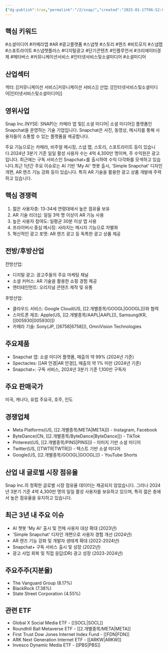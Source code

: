 ```yaml
---
{"dg-publish":true,"permalink":"/2/snap/","created":"2025-01-17T06:52:08.589+09:00","updated":"2025-07-29T21:37:05.202+09:00"}
---
```


## 핵심 키워드

#소셜미디어 #카메라앱 #AR #광고플랫폼 #스냅챗 #스토리 #렌즈 #비트모지 #스냅맵 #스포트라이트 #스냅챗플러스 #디지털광고 #단기콘텐츠 #인플루언서 #크리에이터경제 #메타버스 #커뮤니케이션서비스  #인터넷서비스및소셜미디어 #소셜미디어 

## 산업섹터

섹터: [[커뮤니케이션 서비스\|커뮤니케이션 서비스]]
산업: [[인터넷서비스및소셜미디어\|인터넷서비스및소셜미디어]]

## 영위사업

Snap Inc.(NYSE: SNAP)는 카메라 앱 및[[ 소셜 미디어\| 소셜 미디어]] 플랫폼인 Snapchat을 운영하는 기술 기업입니다. Snapchat은 사진, 동영상, 메시지를 통해 사용자들이 소통할 수 있는 플랫폼을 제공합니다. 

주요 기능으로는 카메라, 비주얼 메시징, 스냅 맵, 스토리, 스포트라이트 등이 있습니다.2024년 3분기 기준 일일 활성 사용자 수는 4억 4,300만 명이며, 주 수익원은 광고입니다. 최근에는 구독 서비스인 Snapchat+를 출시하여 수익 다각화를 모색하고 있습니다.최근 1년간 주요 이슈로는 AI 기반 'My AI' 챗봇 출시, 'Simple Snapchat' 디자인 개편, AR 렌즈 기능 강화 등이 있습니다. 특히 AR 기술을 활용한 광고 상품 개발에 주력하고 있습니다.

## 핵심 경쟁력

1. 젊은 사용자층: 13-34세 연령대에서 높은 점유율 보유
2. AR 기술 리더십: 일일 3억 명 이상이 AR 기능 사용
3. 높은 사용자 참여도: 일평균 30분 이상 앱 사용
4. 프라이버시 중심 메시징: 사라지는 메시지 기능으로 차별화
5. 혁신적인 광고 포맷: AR 렌즈 광고 등 독특한 광고 상품 제공

## 전방/후방산업

전방산업:

- 디지털 광고: 광고주들의 주요 마케팅 채널
- 소셜 커머스: AR 기술을 활용한 쇼핑 경험 제공
- 엔터테인먼트: 오리지널 콘텐츠 제작 및 유통

후방산업:

- 클라우드 서비스: Google Cloud(US, [[2.개별종목/GOOGL\|GOOGL]])와 협력
- 스마트폰 제조: Apple(US, [[2.개별종목/AAPL\|AAPL]]), Samsung(KR, [[005930\|005930]])
- 카메라 기술: Sony(JP, [[6758\|6758]]), OmniVision Technologies

## 주요제품

- Snapchat 앱: 소셜 미디어 플랫폼, 매출의 약 99% (2024년 기준)
- Spectacles: [[AR 안경\|AR 안경]], 매출의 약 1% 미만 (2024년 기준)
- Snapchat+: 구독 서비스, 2024년 3분기 기준 1,100만 구독자

## 주요 판매국가

미국, 캐나다, 유럽 주요국, 호주, 인도

## 경쟁업체

- Meta Platforms(US, [[2.개별종목/META\|META]]) - Instagram, Facebook
- ByteDance(CN, [[2.개별종목/ByteDance\|ByteDance]]) - TikTok
- Pinterest(US, [[2.개별종목/PINS\|PINS]]) - 이미지 기반 소셜 미디어
- Twitter(US, [[TWTR\|TWTR]]) - 텍스트 기반 소셜 미디어
- Google(US, [[2.개별종목/GOOGL\|GOOGL]]) - YouTube Shorts

## 산업 내 글로벌 시장 점유율

Snap Inc.의 정확한 글로벌 시장 점유율 데이터는 제공되지 않았습니다. 그러나 2024년 3분기 기준 4억 4,300만 명의 일일 활성 사용자를 보유하고 있으며, 특히 젊은 층에서 높은 점유율을 유지하고 있습니다.

## 최근 3년 내 주요 이슈

- AI 챗봇 'My AI' 출시 및 전체 사용자 대상 확대 (2023년)
- 'Simple Snapchat' 디자인 개편으로 사용자 경험 개선 (2024년)
- AR 렌즈 기능 강화 및 개발자 생태계 확대 (2022-2024년)
- Snapchat+ 구독 서비스 출시 및 성장 (2022년)
- 광고 사업 회복 및 직접 응답(DR) 광고 성장 (2023-2024년)

## 주요주주(지분율)

- The Vanguard Group (8.17%)
- BlackRock (7.38%)
- State Street Corporation (4.55%)

## 관련 ETF

- Global X Social Media ETF - [[SOCL\|SOCL]]
- Roundhill Ball Metaverse ETF - [[2.개별종목/META\|META]]
- First Trust Dow Jones Internet Index Fund - [[FDN\|FDN]]
- ARK Next Generation Internet ETF - [[ARKW\|ARKW]]
- Invesco Dynamic Media ETF - [[PBS\|PBS]]